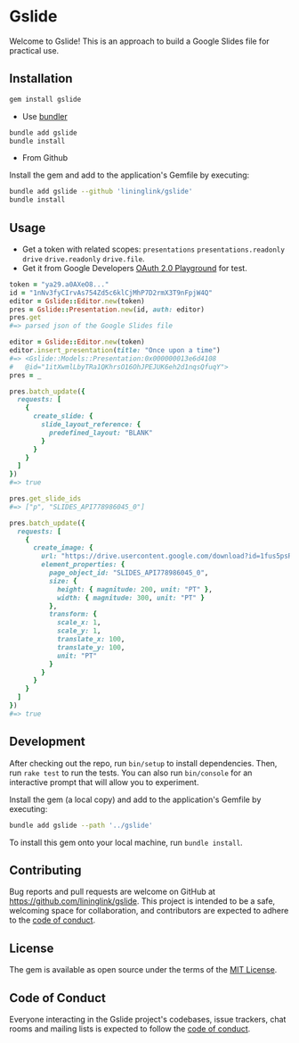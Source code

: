 # Gslide

Welcome to Gslide! This is an approach to build a Google Slides file for practical use.

## Installation

```sh
gem install gslide
```

- Use [bundler](https://bundler.io/)

```bash
bundle add gslide
bundle install
```

- From Github

Install the gem and add to the application's Gemfile by executing:

```bash
bundle add gslide --github 'lininglink/gslide'
bundle install
```

## Usage

- Get a token with related scopes: `presentations` `presentations.readonly` `drive` `drive.readonly` `drive.file`.
- Get it from Google Developers [OAuth 2.0 Playground](https://developers.google.com/oauthplayground) for test.

```rb
token = "ya29.a0AXeO8..."
id = "1nNv3fyCIrvAs754Zd5c6klCjMhP7D2rmX3T9nFpjW4Q"
editor = Gslide::Editor.new(token)
pres = Gslide::Presentation.new(id, auth: editor)
pres.get
#=> parsed json of the Google Slides file
```

```rb
editor = Gslide::Editor.new(token)
editor.insert_presentation(title: "Once upon a time")
#=> <Gslide::Models::Presentation:0x000000013e6d4108
#   @id="1itXwmlLbyTRa1QKhrsO16OhJPEJUK6eh2d1nqsQfuqY">
pres = _
```

```rb
pres.batch_update({
  requests: [
    {
      create_slide: {
        slide_layout_reference: {
          predefined_layout: "BLANK"
        }
      }
    }
  ]
})
#=> true

pres.get_slide_ids
#=> ["p", "SLIDES_API778986045_0"]

pres.batch_update({
  requests: [
    {
      create_image: {
        url: "https://drive.usercontent.google.com/download?id=1fus5psRLzIJjG3A5GAfbqu22cdEczNZQ&authuser=0",
        element_properties: {
          page_object_id: "SLIDES_API778986045_0",
          size: {
            height: { magnitude: 200, unit: "PT" },
            width: { magnitude: 300, unit: "PT" }
          },
          transform: {
            scale_x: 1,
            scale_y: 1,
            translate_x: 100,
            translate_y: 100,
            unit: "PT"
          }
        }
      }
    }
  ]
})
#=> true
```

## Development

After checking out the repo, run `bin/setup` to install dependencies. Then, run `rake test` to run the tests. You can also run `bin/console` for an interactive prompt that will allow you to experiment.

Install the gem (a local copy) and add to the application's Gemfile by executing:

```bash
bundle add gslide --path '../gslide'
```

To install this gem onto your local machine, run `bundle install`.

## Contributing

Bug reports and pull requests are welcome on GitHub at https://github.com/lininglink/gslide. This project is intended to be a safe, welcoming space for collaboration, and contributors are expected to adhere to the [code of conduct](https://github.com/lininglink/gslide/blob/master/CODE_OF_CONDUCT.md).

## License

The gem is available as open source under the terms of the [MIT License](https://opensource.org/licenses/MIT).

## Code of Conduct

Everyone interacting in the Gslide project's codebases, issue trackers, chat rooms and mailing lists is expected to follow the [code of conduct](https://github.com/lininglink/gslide/blob/master/CODE_OF_CONDUCT.md).
